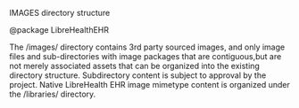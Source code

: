 IMAGES directory structure

@package LibreHealthEHR

The /images/ directory contains 3rd party sourced images,
and only image files and sub-directories with image packages
that are contiguous,but are not merely associated assets 
that can be organized into the existing directory structure. 
Subdirectory content is subject to approval by the project.
Native LibreHealth EHR image mimetype content is organized under the /libraries/
directory.
 